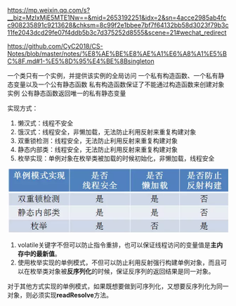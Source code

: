 https://mp.weixin.qq.com/s?__biz=MzIxMjE5MTE1Nw==&mid=2653192251&idx=2&sn=4acce2985ab4fcc908235891c9213628&chksm=8c99f2e1bbee7bf7f64132bb58d3023f79b3c11fe2043dcd29fe07f4ddb5b3c7d375252d8555&scene=21#wechat_redirect

https://github.com/CyC2018/CS-Notes/blob/master/notes/%E8%AE%BE%E8%AE%A1%E6%A8%A1%E5%BC%8F.md#1-%E5%8D%95%E4%BE%8Bsingleton

一个类只有一个实例，并提供该实例的全局访问
一个私有构造函数、一个私有静态变量以及一个公有静态函数
私有构造函数保证了不能通过构造函数来创建对象实例
公有静态函数返回唯一的私有静态变量

实现方式：
1. 懒汉式：线程不安全
2. 饿汉式：线程安全，非懒加载，无法防止利用反射来重复构建对象
3. 双重锁检测：线程安全，无法防止利用反射来重复构建对象
4. 静态内部类：线程安全，无法防止利用反射来重复构建对象
5. 枚举实现：单例对象在枚举类被加载的时候初始化，非懒加载，线程安全



![1542108862142](assets/1542108862142.png)



1. volatile关键字不但可以防止指令重排，也可以保证线程访问的变量值是**主内存中的最新值**。
2. 使用枚举实现的单例模式，不但可以防止利用反射强行构建单例对象，而且可以在枚举类对象被**反序列化**的时候，保证反序列的返回结果是同一对象。

对于其他方式实现的单例模式，如果既想要做到可序列化，又想要反序列化为同一对象，则必须实现**readResolve**方法。

 